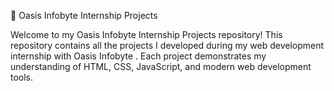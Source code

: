 🌟 Oasis Infobyte Internship Projects

Welcome to my Oasis Infobyte Internship Projects repository!
This repository contains all the projects I developed during my web development internship with Oasis Infobyte
.
Each project demonstrates my understanding of HTML, CSS, JavaScript, and modern web development tools.
